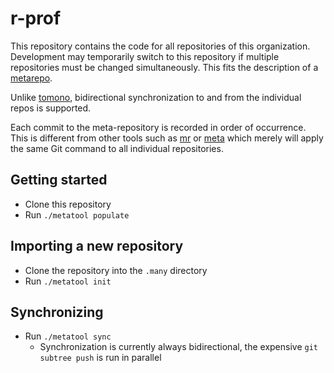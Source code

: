 # r-prof

This repository contains the code for all repositories of this organization. Development may temporarily switch to this repository if multiple repositories must be changed simultaneously. This fits the description of a [metarepo](http://notes.burke.libbey.me/metarepo/).

Unlike [tomono](https://github.com/unravelin/tomono), bidirectional synchronization to and from the individual repos is supported.

Each commit to the meta-repository is recorded in order of occurrence. This is different from other tools such as [mr](http://joeyh.name/code/mr/) or [meta](https://github.com/mateodelnorte/meta) which merely will apply the same Git command to all individual repositories.


## Getting started

- Clone this repository
- Run `./metatool populate`

## Importing a new repository

- Clone the repository into the `.many` directory
- Run `./metatool init`

## Synchronizing

- Run `./metatool sync`
    - Synchronization is currently always bidirectional, the expensive `git subtree push` is run in parallel

